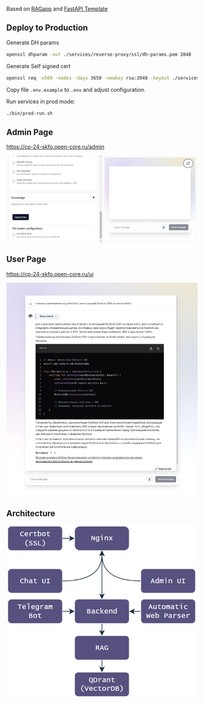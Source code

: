 Based on [RAGapp](https://github.com/ragapp/ragapp) and [FastAPI Template](https://github.com/idashevskii/fastapi-postgres-template)


## Deploy to Production

Generate DH params

```sh
openssl dhparam -out ./services/reverse-proxy/ssl/dh-params.pem 2048
```

Generate Self signed cert

```sh
openssl req -x509 -nodes -days 3650 -newkey rsa:2048 -keyout ./services/reverse-proxy/ssl/self-signed/key.pem -out ./services/reverse-proxy/ssl/self-signed/cert.pem
```

Copy file `.env.example` to `.env` and adjust configuration.

Run services in prod mode:

```bash
./bin/prod-run.sh
```

## Admin Page
https://cp-24-skfo.open-core.ru/admin

![img_1.png](img_1.png)
## User Page
https://cp-24-skfo.open-core.ru/ui

![img.png](img.png)

## Architecture

![img_2.png](img_2.png)
